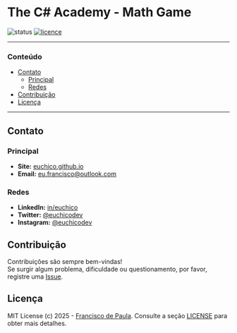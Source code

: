 # The C# Academy - Math Game

![status](https://img.shields.io/badge/status-Em_Andamento-yellow)
[![licence](https://img.shields.io/badge/licence-MIT-blue.svg)](./LICENSE)


---
### Conteúdo

- [Contato](#Contato)
	- [Principal](#Principal)
	- [Redes](#Redes)
- [Contribuição](#Contribuição)
- [Licença](#Licença)
---


## Contato

### Principal
* **Site:** [euchico.github.io](https://euchico.github.io)
* **Email:** [eu.francisco@outlook.com](mailto:eu.francisco@outlook.com)
### Redes
* **LinkedIn:** [in/euchico](https://www.linkedin.com/in/euchico)
* **Twitter:** [@euchicodev](https://twitter.com/euchicodev)
* **Instagram:** [@euchicodev](https://www.instagram.com/euchicodev)

## Contribuição
Contribuições são sempre bem-vindas! <br>
Se surgir algum problema, dificuldade ou questionamento, por favor, registre uma [Issue](../../issues).

## Licença
MIT License (c) 2025 - [Francisco de Paula](https://github.com/euchico/). Consulte a seção [LICENSE](LICENSE) para obter mais detalhes.
